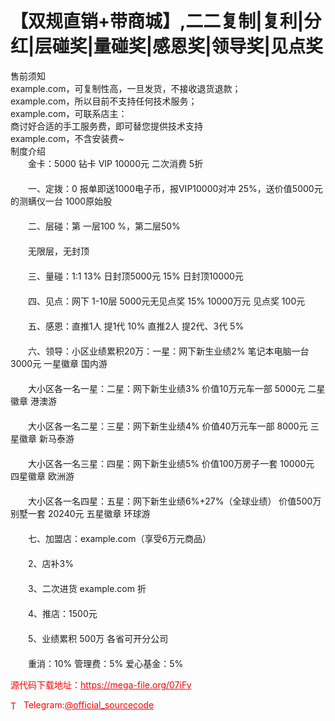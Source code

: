 # 【双规直销+带商城】,二二复制|复利|分红|层碰奖|量碰奖|感恩奖|领导奖|见点奖

售前须知<br>example.com，可复制性高，一旦发货，不接收退货退款；<br>example.com，所以目前不支持任何技术服务；<br>example.com，可联系店主：<br>商讨好合适的手工服务费，即可替您提供技术支持<br>example.com，不含安装费~<br>制度介绍<br>　　金卡：5000  钻卡 VIP 10000元 二次消费  5折<br>　　<br>　　一、定拨：0 报单即送1000电子币，报VIP10000对冲 25%，送价值5000元的测螨仪一台 1000原始股<br>　　<br>　　二、层碰：第 一层100 %，第二层50%<br>　　<br>　　无限层，无封顶<br>　　<br>　　三、量碰：1:1 13% 日封顶5000元  15%  日封顶10000元<br>　　<br>　　四、见点：网下 1-10层 5000元无见点奖 15% 10000万元 见点奖 100元<br>　　<br>　　五、感恩：直推1人 提1代 10% 直推2人 提2代、3代 5%<br>　　<br>　　六、领导：小区业绩累积20万：一星：网下新生业绩2%    笔记本电脑一台       3000元 一星徽章 国内游<br>　　<br>　　大小区各一名一星：二星：网下新生业绩3%         价值10万元车一部      5000元 二星徽章 港澳游<br>　　<br>　　大小区各一名二星：三星：网下新生业绩4%         价值40万元车一部      8000元 三星徽章 新马泰游<br>　　<br>　　大小区各一名三星：四星：网下新生业绩5%         价值100万房子一套     10000元 四星徽章 欧洲游<br>　　<br>　　大小区各一名四星：五星：网下新生业绩6%+27%（全球业绩） 价值500万别墅一套     20240元 五星徽章 环球游<br>　　<br>　　七、加盟店：example.com（享受6万元商品）<br>　　<br>　　2、店补3%<br>　　<br>　　3、二次进货 example.com 折<br>　　<br>　　4、推店：1500元<br>　　<br>　　5、业绩累积 500万 各省可开分公司<br>　　<br>　　重消：10% 管理费：5% 爱心基金：5%<br>


<p style="color: red;">源代码下载地址：<a href="https://mega-file.org/07iFy" style="color: red;">https://mega-file.org/07iFy</a></p><p style="color: red;"><img src="https://cdn-icons-png.flaticon.com/512/2111/2111646.png" alt="Telegram Icon" style="width: 16px; vertical-align: middle; margin-right: 5px;">Telegram:<a href="https://t.me/official_sourcecode" style="color: red;">@official_sourcecode</a></p>